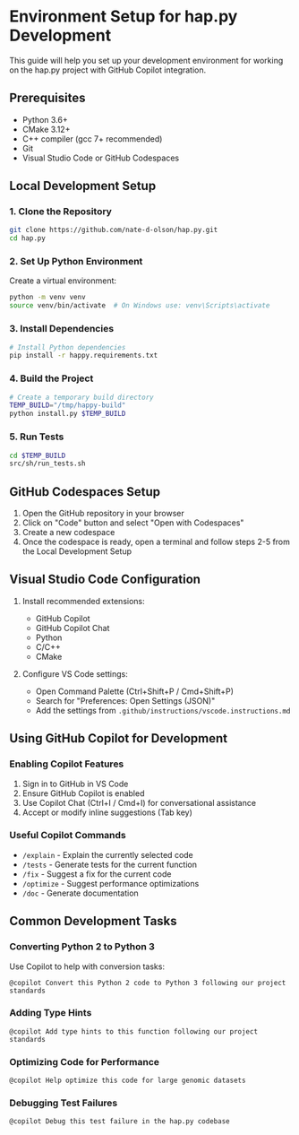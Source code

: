 # Environment Setup for hap.py Development

This guide will help you set up your development environment for working on the hap.py project with GitHub Copilot integration.

## Prerequisites

- Python 3.6+ 
- CMake 3.12+
- C++ compiler (gcc 7+ recommended)
- Git
- Visual Studio Code or GitHub Codespaces

## Local Development Setup

### 1. Clone the Repository

```bash
git clone https://github.com/nate-d-olson/hap.py.git
cd hap.py
```

### 2. Set Up Python Environment

Create a virtual environment:

```bash
python -m venv venv
source venv/bin/activate  # On Windows use: venv\Scripts\activate
```

### 3. Install Dependencies

```bash
# Install Python dependencies
pip install -r happy.requirements.txt
```

### 4. Build the Project

```bash
# Create a temporary build directory
TEMP_BUILD="/tmp/happy-build"
python install.py $TEMP_BUILD
```

### 5. Run Tests

```bash
cd $TEMP_BUILD
src/sh/run_tests.sh
```

## GitHub Codespaces Setup

1. Open the GitHub repository in your browser
2. Click on "Code" button and select "Open with Codespaces"
3. Create a new codespace
4. Once the codespace is ready, open a terminal and follow steps 2-5 from the Local Development Setup

## Visual Studio Code Configuration

1. Install recommended extensions:
   - GitHub Copilot
   - GitHub Copilot Chat
   - Python
   - C/C++
   - CMake
   
2. Configure VS Code settings:
   - Open Command Palette (Ctrl+Shift+P / Cmd+Shift+P)
   - Search for "Preferences: Open Settings (JSON)"
   - Add the settings from `.github/instructions/vscode.instructions.md`

## Using GitHub Copilot for Development

### Enabling Copilot Features

1. Sign in to GitHub in VS Code
2. Ensure GitHub Copilot is enabled
3. Use Copilot Chat (Ctrl+I / Cmd+I) for conversational assistance
4. Accept or modify inline suggestions (Tab key)

### Useful Copilot Commands

- `/explain` - Explain the currently selected code
- `/tests` - Generate tests for the current function
- `/fix` - Suggest a fix for the current code
- `/optimize` - Suggest performance optimizations
- `/doc` - Generate documentation

## Common Development Tasks

### Converting Python 2 to Python 3

Use Copilot to help with conversion tasks:

```
@copilot Convert this Python 2 code to Python 3 following our project standards
```

### Adding Type Hints

```
@copilot Add type hints to this function following our project standards
```

### Optimizing Code for Performance

```
@copilot Help optimize this code for large genomic datasets
```

### Debugging Test Failures

```
@copilot Debug this test failure in the hap.py codebase
```
